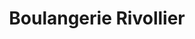 ---
title: "Boulangerie Rivollier"
url: /boisset-les-montrond/boulangerie-rivollier/
shop: boulangerie
---
